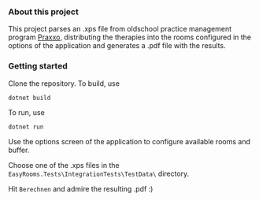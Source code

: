 ### About this project 
This project parses an .xps file from oldschool practice management program [Praxxo](https://www.praxxo.de/), distributing the therapies into the rooms configured in the options of the application and generates a .pdf file with the results.

### Getting started 
Clone the repository. To build, use

`dotnet build`

To run, use 

`dotnet run`

Use the options screen of the application to configure available rooms and buffer.

Choose one of the .xps files in the `EasyRooms.Tests\IntegrationTests\TestData\` directory.

Hit `Berechnen` and admire the resulting .pdf :)
